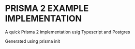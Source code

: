 # PRISMA 2 EXAMPLE IMPLEMENTATION

A quick Prisma 2 implementation usig Typescript and Postgres

Generated using prisma init